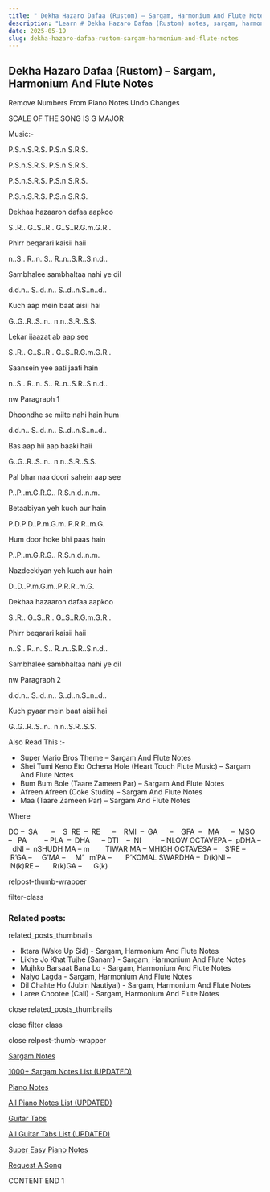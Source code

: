 ```yaml
---
title: " Dekha Hazaro Dafaa (Rustom) – Sargam, Harmonium And Flute Notes"
description: "Learn # Dekha Hazaro Dafaa (Rustom) notes, sargam, harmonium notations and flute notes. Easy step-by-step tutorial for beginners."
date: 2025-05-19
slug: dekha-hazaro-dafaa-rustom-sargam-harmonium-and-flute-notes
---
```


## Dekha Hazaro Dafaa (Rustom) – Sargam, Harmonium And Flute Notes

Remove Numbers From Piano Notes
Undo Changes

SCALE OF THE SONG IS G MAJOR

Music:-

P.S.n.S.R.S. P.S.n.S.R.S.

P.S.n.S.R.S. P.S.n.S.R.S.

P.S.n.S.R.S. P.S.n.S.R.S.

P.S.n.S.R.S. P.S.n.S.R.S.

Dekhaa hazaaron dafaa aapkoo

S..R.. G..S..R.. G..S..R.G.m.G.R..

Phirr beqarari kaisii haii

n..S.. R..n..S.. R..n..S.R..S.n.d..

Sambhalee sambhaltaa nahi ye dil

d.d.n.. S..d..n.. S..d..n.S..n..d..

Kuch aap mein baat aisii hai

G..G..R..S..n.. n.n..S.R..S.S.

Lekar ijaazat ab aap see

S..R.. G..S..R.. G..S..R.G.m.G.R..

Saansein yee aati jaati hain

n..S.. R..n..S.. R..n..S.R..S.n.d..

nw Paragraph 1

Dhoondhe se milte nahi hain hum

d.d.n.. S..d..n.. S..d..n.S..n..d..

Bas aap hii aap baaki haii

G..G..R..S..n.. n.n..S.R..S.S.

Pal bhar naa doori sahein aap see

P..P..m.G.R.G.. R.S.n.d..n.m.

Betaabiyan yeh kuch aur hain

P.D.P.D..P.m.G.m..P.R.R..m.G.

Hum door hoke bhi paas hain

P..P..m.G.R.G.. R.S.n.d..n.m.

Nazdeekiyan yeh kuch aur hain

D..D..P.m.G.m..P.R.R..m.G.

Dekhaa hazaaron dafaa aapkoo

S..R.. G..S..R.. G..S..R.G.m.G.R..

Phirr beqarari kaisii haii

n..S.. R..n..S.. R..n..S.R..S.n.d..

Sambhalee sambhaltaa nahi ye dil

nw Paragraph 2

d.d.n.. S..d..n.. S..d..n.S..n..d..

Kuch pyaar mein baat aisii hai

G..G..R..S..n.. n.n..S.R..S.S.

Also Read This :-

- Super Mario Bros Theme – Sargam And Flute Notes
- Shei Tumi Keno Eto Ochena Hole (Heart Touch Flute Music) – Sargam And Flute Notes
- Bum Bum Bole (Taare Zameen Par) – Sargam And Flute Notes
- Afreen Afreen (Coke Studio) – Sargam And Flute Notes
- Maa (Taare Zameen Par) – Sargam And Flute Notes

Where

DO –  SA       –    S  RE  –  RE      –    RMI  –  GA      –    GFA  –   MA      –  MSO  –   PA         – PLA  –  DHA      – DTI    –  NI          – NLOW OCTAVEPA –  pDHA –  dNI –  nSHUDH MA – m        TIWAR MA – MHIGH OCTAVESA –    S’RE –     R’GA –     G’MA –     M’   m’PA –       P’KOMAL SWARDHA –  D(k)NI –       N(k)RE –       R(k)GA –      G(k)

relpost-thumb-wrapper

filter-class

### Related posts:

related_posts_thumbnails

- Iktara (Wake Up Sid) - Sargam, Harmonium And Flute Notes
- Likhe Jo Khat Tujhe (Sanam) - Sargam, Harmonium And Flute Notes
- Mujhko Barsaat Bana Lo - Sargam, Harmonium And Flute Notes
- Naiyo Lagda - Sargam, Harmonium And Flute Notes
- Dil Chahte Ho (Jubin Nautiyal) - Sargam, Harmonium And Flute Notes
- Laree Chootee (Call) - Sargam, Harmonium And Flute Notes

close related_posts_thumbnails

close filter class

close relpost-thumb-wrapper

[Sargam Notes](/sargam-notes.html)

[1000+ Sargam Notes List (UPDATED)](/all-songs-list-sargam-notes.html)

[Piano Notes](/piano-notes.html)

[All Piano Notes List (UPDATED)](/all-songs-list-piano-notes.html)

[Guitar Tabs](/guitar-tabs.html)

[All Guitar Tabs List (UPDATED)](/all-songs-list-guitar-tabs.html)

[Super Easy Piano Notes](https://studywall.in/)

[Request A Song](/request-a-song.html)

CONTENT END 1
